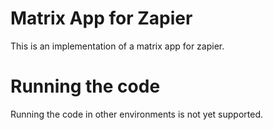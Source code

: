 # Matrix App for Zapier
This is an implementation of a matrix app for zapier.
# Running the code
Running the code in other environments is not yet supported.
